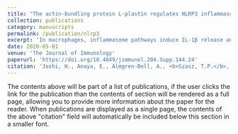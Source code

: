 ```yaml
---
title: "The actin-bundling protein L-plastin regulates NLRP3 inflammasome activation in macrophages"
collection: publications
category: manuscripts
permalink: /publication/nlrp3
excerpt: 'In macrophages, inflammasome pathways induce IL-1β release and pyroptotic cell death to clear infections. For example, NLRP3 inflammasome activation in lung resident alveolar macrophages (AMs) is crucial in controlling pneumonia. We have found that mice lacking the actin-bundling protein L-plastin (LPL−/−) mice are highly susceptible to Streptococcus pnuemoniae lung infection and produce less IL-1β. LPL is also required for podosome formation. Podosomes are integrin-based sites of adhesion that anchor the actin cytoskeleton of AMs to the extracellular environment. As such, AMs can sense their mechanical environment via podosomes. We have found that AMs lacking LPL exhibit defective NLRP3 inflammasome activation in ex-vivo stimulation. Specifically, LPL is required for ASC oligomerization and downstream IL-1β processing after NLRP3 assembly. Since LPL also supports mechanosensitive integrin signaling, we hypothesized that LPL might link contact-based mechanosensation to inflammasome activation in macrophages. To test this hypothesis, we challenged LPL−/− mice with bleomycin, as bleomycin-induced lung injury and fibrosis is thought to be dependent upon NLRP3 activation. LPL−/− mice were resistant to bleomycin-induced lung injury, suggesting a previously unrecognized mechanosensitive mechanism regulating inflammasome activation in macrophages. We propose that the increased lung stiffness in fibrotic lung exerts mechanical stress on AMs and thus may contribute in inflammasome signaling. Increased understanding how mechanical signaling regulates may thus aid in developing therapies to treat lung pathologies i.e. acute respiratory distress syndrome (ARDS), COPD and lung fibrosis.'
date: 2020-05-01
venue: 'The Journal of Immunology'
paperurl: 'https://doi.org/10.4049/jimmunol.204.Supp.144.24'
citation: 'Joshi, H., Anaya, E., Almgren-Bell, A., <b>Szasz, T.P.</b>, Todd, E.M., Morley, S.C.; The actin-bundling protein L-plastin regulates NLRP3 inflammasome activation in macrophages. <i>J Immunol</i> 1 May 2020; 204 (1_Supplement): 144.24.'
---
```


The contents above will be part of a list of publications, if the user clicks the link for the publication than the contents of section will be rendered as a full page, allowing you to provide more information about the paper for the reader. When publications are displayed as a single page, the contents of the above "citation" field will automatically be included below this section in a smaller font.
